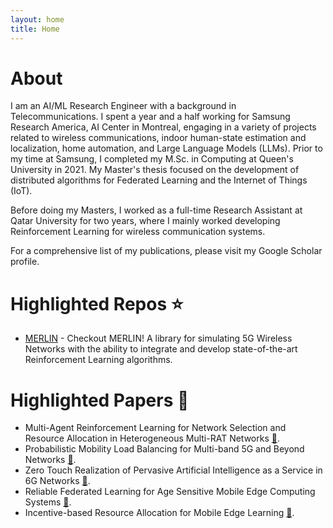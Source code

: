 ```yaml
---
layout: home
title: Home
---
```


# About
I am an AI/ML Research Engineer with a background in Telecommunications. I spent a year and a half working for Samsung Research America, AI Center in Montreal, engaging in a variety of projects related to wireless communications, indoor human-state estimation and localization, home automation, and Large Language Models (LLMs). Prior to my time at Samsung, I completed my M.Sc. in Computing at Queen's University in 2021. My Master's thesis focused on the development of distributed algorithms for Federated Learning and the Internet of Things (IoT).

Before doing my Masters, I worked as a full-time Research Assistant at Qatar University for two years, where I mainly worked developing Reinforcement Learning for wireless communication systems.

For a comprehensive list of my publications, please visit my Google Scholar profile.

# Highlighted Repos ⭐

- [MERLIN](https://github.com/saria-lh/MERLIN) - Checkout MERLIN! A library for simulating 5G Wireless Networks with the ability to integrate and develop state-of-the-art Reinforcement Learning algorithms.


# Highlighted Papers 📄

- Multi-Agent Reinforcement Learning for Network Selection and Resource Allocation in Heterogeneous Multi-RAT Networks [📄](https://ieeexplore.ieee.org/abstract/document/9726129).
- Probabilistic Mobility Load Balancing for Multi-band 5G and Beyond Networks [📄](https://arxiv.org/abs/2401.13792).
- Zero Touch Realization of Pervasive Artificial Intelligence as a Service in 6G Networks [📄](https://ieeexplore.ieee.org/abstract/document/10047856).
- Reliable Federated Learning for Age Sensitive Mobile Edge Computing Systems
[📄](https://ieeexplore.ieee.org/abstract/document/10278789).
- Incentive-based Resource Allocation for Mobile Edge Learning
[📄](https://ieeexplore.ieee.org/abstract/document/9843405).
